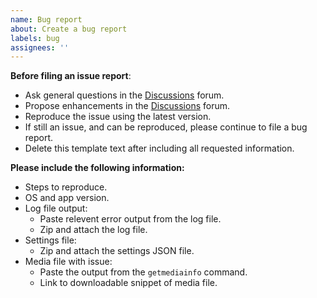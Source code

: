 ```yaml
---
name: Bug report
about: Create a bug report
labels: bug
assignees: ''
---
```


**Before filing an issue report**:
  - Ask general questions in the [Discussions](https://github.com/ptr727/PlexCleaner/discussions) forum.
  - Propose enhancements in the [Discussions](https://github.com/ptr727/PlexCleaner/discussions) forum.
  - Reproduce the issue using the latest version.
  - If still an issue, and can be reproduced, please continue to file a bug report.
  - Delete this template text after including all requested information.

**Please include the following information:**
- Steps to reproduce.
- OS and app version.
- Log file output:
  - Paste relevent error output from the log file.
  - Zip and attach the log file.
- Settings file:
  - Zip and attach the settings JSON file.
- Media file with issue:
  - Paste the output from the `getmediainfo` command.
  - Link to downloadable snippet of media file.
